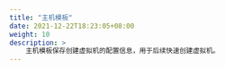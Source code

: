 ```yaml
---
title: "主机模板"
date: 2021-12-22T18:23:05+08:00
weight: 10
description: >
    主机模板保存创建虚拟机的配置信息，用于后续快速创建虚拟机。
---
```


